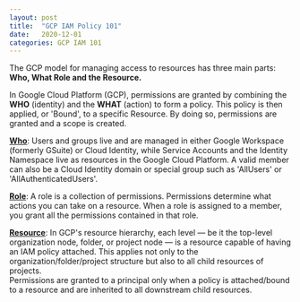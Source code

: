 ```yaml
---
layout: post
title:  "GCP IAM Policy 101"
date:   2020-12-01
categories: GCP IAM 101
---
```



The GCP model for managing access to resources has three main parts: **Who, What Role and the Resource.**

In Google Cloud Platform (GCP), permissions are granted by combining the **WHO** (identity) and the **WHAT** (action) to form a policy. This policy is then applied, or 'Bound', to a specific Resource. By doing so, permissions are granted and a scope is created.   

**[Who](https://cloud.google.com/iam/docs/overview#concepts_related_identity)**: Users and groups live and are managed in either Google Workspace (formerly GSuite) or Cloud Identity, while Service Accounts and the Identity Namespace live as resources in the Google Cloud Platform. A valid member can also be a Cloud Identity domain or special group such as 'AllUsers' or 'AllAuthenticatedUsers'.


**[Role](https://cloud.google.com/iam/docs/overview#roles)**: A role is a collection of permissions. Permissions determine what actions you can take on a resource. When a role is assigned to a member, you grant all the permissions contained in that role.

**[Resource](https://cloud.google.com/iam/docs/overview#resource-hierarchy)**: 
In GCP's resource hierarchy, each level — be it the top-level organization node, folder, or project node — is a resource capable of having an IAM policy attached. This applies not only to the organization/folder/project structure but also to all child resources of projects.  
Permissions are granted to a principal only when a policy is attached/bound to a resource and are inherited to all downstream child resources.
